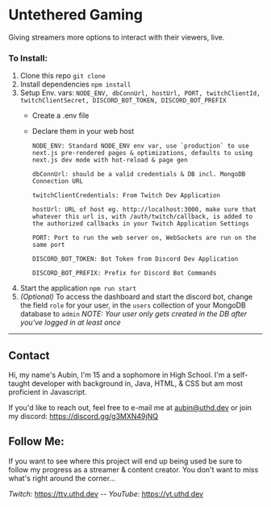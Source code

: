 # Untethered Gaming
Giving streamers more options to interact with their viewers, live.

### To Install:
1. Clone this repo `git clone`
2. Install dependencies `npm install`
3. Setup Env. vars: `NODE_ENV, dbConnUrl, hostUrl, PORT, twitchClientId, twitchClientSecret, DISCORD_BOT_TOKEN, DISCORD_BOT_PREFIX`
   - Create a .env file
   - Declare them in your web host
   
         NODE_ENV: Standard NODE_ENV env var, use `production` to use next.js pre-rendered pages & optimizations, defaults to using next.js dev mode with hot-reload & page gen

         dbConnUrl: should be a valid credentials & DB incl. MongoDB Connection URL

         twitchClientCredentials: From Twitch Dev Application

         hostUrl: URL of host eg. http://localhost:3000, make sure that whatever this url is, with /auth/twitch/callback, is added to the authorized callbacks in your Twitch Application Settings

         PORT: Port to run the web server on, WebSockets are run on the same port

         DISCORD_BOT_TOKEN: Bot Token from Discord Dev Application

         DISCORD_BOT_PREFIX: Prefix for Discord Bot Commands

4. Start the application `npm run start`
5. *(Optional)* To access the dashboard and start the discord bot, change the field `role` for your user, in the `users` collection of your MongoDB database to `admin`
*NOTE: Your user only gets created in the DB after you've logged in at least once*
---

## Contact
Hi, my name's Aubin, I'm 15 and a sophomore in High School. I'm a self-taught developer with background in,
Java, HTML, & CSS but am most proficient in Javascript.

If you'd like to reach out, feel free to e-mail me at aubin@uthd.dev or join my discord: https://discord.gg/g3MXN49jNQ


## Follow Me:
If you want to see where this project will end up being used be sure to follow my progress as a streamer & content creator.
You don't want to miss what's right around the corner...

*Twitch:* https://ttv.uthd.dev -- *YouTube:* https://yt.uthd.dev
